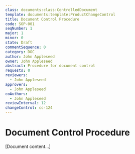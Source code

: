 ```yaml
---
class: documents:class:ControlledDocument
template: documents:template:ProductChangeControl
title: Document Control Procedure
code: SOP-001
seqNumber: 1
major: 1
minor: 0
state: Draft
commentSequence: 0
category: DOC
author: John Appleseed
owner: John Appleseed
abstract: Procedure for document control
requests: 0
reviewers:
  - John Appleseed
approvers:
  - John Appleseed
coAuthors:
  - John Appleseed
reviewInterval: 12
changeControl: cc-124
---
```

# Document Control Procedure

[Document content...]
